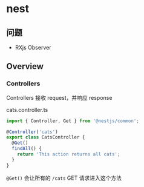 # nest

## 问题

- RXjs Observer

## Overview

### Controllers

Controllers 接收 request，并响应 response

cats.controller.ts

```ts
import { Controller, Get } from '@nestjs/common';

@Controller('cats')
export class CatsController {
  @Get()
  findAll() {
    return 'This action returns all cats';
  }
}
```

`@Get()` 会让所有的 `/cats` GET 请求进入这个方法
